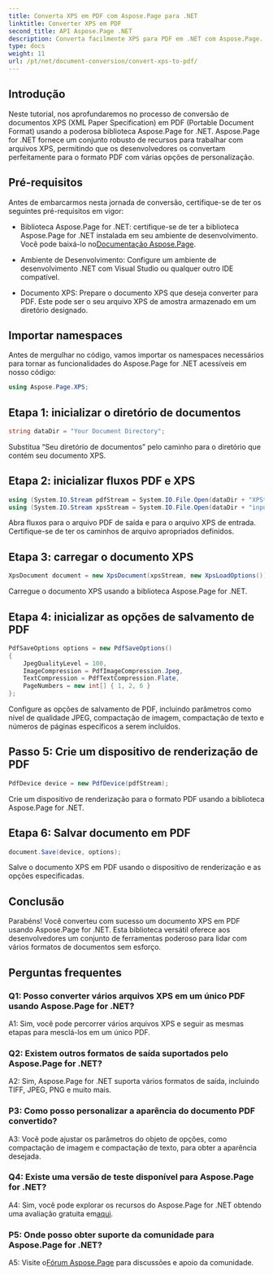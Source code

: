 ```yaml
---
title: Converta XPS em PDF com Aspose.Page para .NET
linktitle: Converter XPS em PDF
second_title: API Aspose.Page .NET
description: Converta facilmente XPS para PDF em .NET com Aspose.Page. Baixe a biblioteca, explore a documentação e faça uma avaliação gratuita.
type: docs
weight: 11
url: /pt/net/document-conversion/convert-xps-to-pdf/
---
```

## Introdução

Neste tutorial, nos aprofundaremos no processo de conversão de documentos XPS (XML Paper Specification) em PDF (Portable Document Format) usando a poderosa biblioteca Aspose.Page for .NET. Aspose.Page for .NET fornece um conjunto robusto de recursos para trabalhar com arquivos XPS, permitindo que os desenvolvedores os convertam perfeitamente para o formato PDF com várias opções de personalização.

## Pré-requisitos

Antes de embarcarmos nesta jornada de conversão, certifique-se de ter os seguintes pré-requisitos em vigor:

-  Biblioteca Aspose.Page for .NET: certifique-se de ter a biblioteca Aspose.Page for .NET instalada em seu ambiente de desenvolvimento. Você pode baixá-lo no[Documentação Aspose.Page](https://reference.aspose.com/page/net/).

- Ambiente de Desenvolvimento: Configure um ambiente de desenvolvimento .NET com Visual Studio ou qualquer outro IDE compatível.

- Documento XPS: Prepare o documento XPS que deseja converter para PDF. Este pode ser o seu arquivo XPS de amostra armazenado em um diretório designado.

## Importar namespaces

Antes de mergulhar no código, vamos importar os namespaces necessários para tornar as funcionalidades do Aspose.Page for .NET acessíveis em nosso código:

```csharp
using Aspose.Page.XPS;
```

## Etapa 1: inicializar o diretório de documentos

```csharp
string dataDir = "Your Document Directory";
```

Substitua “Seu diretório de documentos” pelo caminho para o diretório que contém seu documento XPS.

## Etapa 2: inicializar fluxos PDF e XPS

```csharp
using (System.IO.Stream pdfStream = System.IO.File.Open(dataDir + "XPStoPDF_out.pdf", System.IO.FileMode.OpenOrCreate, System.IO.FileAccess.Write))
using (System.IO.Stream xpsStream = System.IO.File.Open(dataDir + "input.xps", System.IO.FileMode.Open))
```

Abra fluxos para o arquivo PDF de saída e para o arquivo XPS de entrada. Certifique-se de ter os caminhos de arquivo apropriados definidos.

## Etapa 3: carregar o documento XPS

```csharp
XpsDocument document = new XpsDocument(xpsStream, new XpsLoadOptions());
```

Carregue o documento XPS usando a biblioteca Aspose.Page for .NET.

## Etapa 4: inicializar as opções de salvamento de PDF

```csharp
PdfSaveOptions options = new PdfSaveOptions()
{
    JpegQualityLevel = 100,
    ImageCompression = PdfImageCompression.Jpeg,
    TextCompression = PdfTextCompression.Flate,
    PageNumbers = new int[] { 1, 2, 6 }
};
```

Configure as opções de salvamento de PDF, incluindo parâmetros como nível de qualidade JPEG, compactação de imagem, compactação de texto e números de páginas específicos a serem incluídos.

## Passo 5: Crie um dispositivo de renderização de PDF

```csharp
PdfDevice device = new PdfDevice(pdfStream);
```

Crie um dispositivo de renderização para o formato PDF usando a biblioteca Aspose.Page for .NET.

## Etapa 6: Salvar documento em PDF

```csharp
document.Save(device, options);
```

Salve o documento XPS em PDF usando o dispositivo de renderização e as opções especificadas.

## Conclusão

Parabéns! Você converteu com sucesso um documento XPS em PDF usando Aspose.Page for .NET. Esta biblioteca versátil oferece aos desenvolvedores um conjunto de ferramentas poderoso para lidar com vários formatos de documentos sem esforço.

## Perguntas frequentes

### Q1: Posso converter vários arquivos XPS em um único PDF usando Aspose.Page for .NET?

A1: Sim, você pode percorrer vários arquivos XPS e seguir as mesmas etapas para mesclá-los em um único PDF.

### Q2: Existem outros formatos de saída suportados pelo Aspose.Page for .NET?

A2: Sim, Aspose.Page for .NET suporta vários formatos de saída, incluindo TIFF, JPEG, PNG e muito mais.

### P3: Como posso personalizar a aparência do documento PDF convertido?

A3: Você pode ajustar os parâmetros do objeto de opções, como compactação de imagem e compactação de texto, para obter a aparência desejada.

### Q4: Existe uma versão de teste disponível para Aspose.Page for .NET?

 A4: Sim, você pode explorar os recursos do Aspose.Page for .NET obtendo uma avaliação gratuita em[aqui](https://releases.aspose.com/).

### P5: Onde posso obter suporte da comunidade para Aspose.Page for .NET?

 A5: Visite o[Fórum Aspose.Page](https://forum.aspose.com/c/page/39) para discussões e apoio da comunidade.